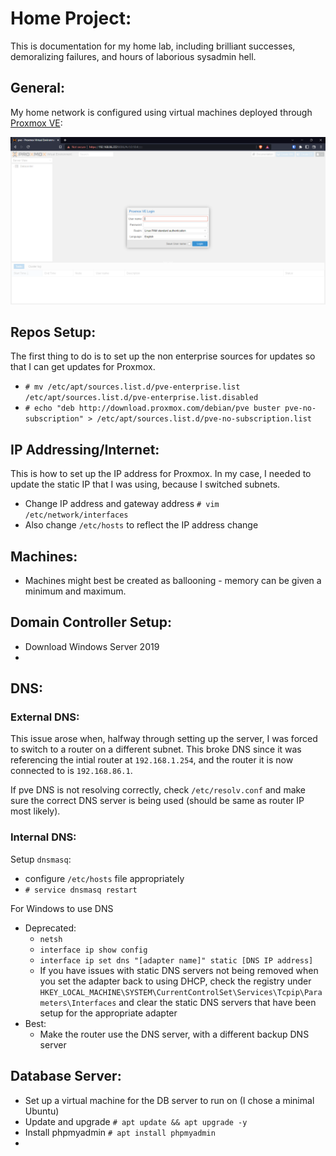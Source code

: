 # Home Project:
This is documentation for my home lab, including brilliant successes, demoralizing failures, and hours of laborious sysadmin hell.

## General:
My home network is configured using virtual machines deployed through <a href="https://www.proxmox.com/en/proxmox-ve">Proxmox VE</a>:

<img src="/Media/PVE Login.png">

## Repos Setup:
The first thing to do is to set up the non enterprise sources for updates so that I can get updates for Proxmox.
* `# mv /etc/apt/sources.list.d/pve-enterprise.list /etc/apt/sources.list.d/pve-enterprise.list.disabled`
* `# echo "deb http://download.proxmox.com/debian/pve buster pve-no-subscription" > /etc/apt/sources.list.d/pve-no-subscription.list`


## IP Addressing/Internet:
This is how to set up the IP address for Proxmox. In my case, I needed to update the static IP that I was using, because I switched subnets.
* Change IP address and gateway address `# vim /etc/network/interfaces`
* Also change `/etc/hosts` to reflect the IP address change


## Machines:
* Machines might best be created as ballooning - memory can be given a minimum and maximum.


## Domain Controller Setup:
* Download Windows Server 2019
* 

## DNS:
### External DNS:
This issue arose when, halfway through setting up the server, I was forced to switch to a router on a different subnet. This broke DNS since it was referencing the intial router at `192.168.1.254`, and the router it is now connected to is `192.168.86.1`.

If pve DNS is not resolving correctly, check `/etc/resolv.conf` and make sure the correct DNS server is being used (should be same as router IP most likely).
### Internal DNS:
Setup `dnsmasq`:
* configure `/etc/hosts` file appropriately
* `# service dnsmasq restart`

For Windows to use DNS
* Deprecated:
  * `netsh`
  * `interface ip show config`
  * `interface ip set dns "[adapter name]" static [DNS IP address]`
  * If you have issues with static DNS servers not being removed when you set the adapter back to using DHCP, check the registry under `HKEY_LOCAL_MACHINE\SYSTEM\CurrentControlSet\Services\Tcpip\Parameters\Interfaces` and clear the static DNS servers that have been setup for the appropriate adapter
* Best:
  * Make the router use the DNS server, with a different backup DNS server


## Database Server:
* Set up a virtual machine for the DB server to run on (I chose a minimal Ubuntu)
* Update and upgrade `# apt update && apt upgrade -y`
* Install phpmyadmin `# apt install phpmyadmin`
* 




